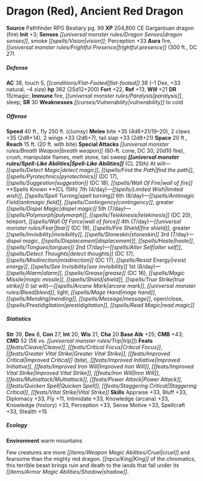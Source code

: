 ﻿---
cssclass: [monsters]
title1: Dragon (Red), Ancient Red Dragon
title2: Ancient Red Dragon
CR: 19
sources:
- name: Pathfinder RPG Bestiary
  page: 99
  link: http://paizo.com/products/btpy8auu?Pathfinder-Roleplaying-Game-Bestiary
XP: 204800
alignment: CE
size: Gargantuan
type: dragon
subtypes:
- fire
initiative:
  bonus: 3
senses:
  dragon senses: true
  smoke vision: true
auras:
- name: fire
- name: frightful presence
  radius: 300
  DC: 27
AC:
  AC: 38
  touch: 5
  flat_footed: 38
  components:
    dex: -1
    natural: 33
    size: -4
HP:
  HP: 362
  long: 25d12+200
saves:
  fort: 22
  ref: 13
  will: 21
DR:
- amount: 15
  weakness: magic
immunities:
- fire
- paralysis
- sleep
SR: 30
weaknesses:
- vulnerability to cold
speeds:
  base: 40
  fly: 250
  fly_maneuverability: clumsy
attacks:
  melee:
  - - text: bite +35 (4d6+21/19-20)
      entries:
      - - damage: 4d6+21
          crit_range: 19-20
      attack: bite
      bonus:
      - 35
    - text: 2 claws +35 (2d8+14)
      entries:
      - - damage: 2d8+14
      count: 2
      attack: claws
      bonus:
      - 35
    - text: 2 wings +33 (2d6+7)
      entries:
      - - damage: 2d6+7
      count: 2
      attack: wings
      bonus:
      - 33
    - text: tail slap +33 (2d8+21)
      entries:
      - - damage: 2d8+21
      attack: tail slap
      bonus:
      - 33
  special:
  - breath weapon (60-ft. cone, DC 30, 20d10 fire)
  - crush
  - manipulate flames
  - melt stone
  - tail sweep
space: 20
reach: 15
reach_other: 20 ft. with bite
spell_like_abilities:
  entries:
  - name: detect magic
    source: default
    freq: At will
  - name: find the path
    source: default
    freq: At will
  - name: pyrotechnics
    source: default
    freq: At will
    DC: 17
  - name: suggestion
    source: default
    freq: At will
    DC: 18
  - name: wall of fire
    source: default
    freq: At will
  sources:
  - name: default
    CL: 25
spells:
  entries:
  - name: limited wish
    source: '?'
    level: 7
  - name: spell turning
    source: '?'
    level: 7
  - name: antimagic field
    source: '?'
    level: 6
  - name: contingency
    source: '?'
    level: 6
  - name: greater dispel magic
    source: '?'
    level: 6
  - name: polymorph
    source: '?'
    level: 5
  - name: telekinesis
    source: '?'
    level: 5
    DC: 20
  - name: teleport
    source: '?'
    level: 5
  - name: wall of force
    source: '?'
    level: 5
  - name: fear
    source: '?'
    level: 4
    DC: 19
  - name: fire shield
    source: '?'
    level: 4
  - name: greater invisibility
    source: '?'
    level: 4
  - name: stoneskin
    source: '?'
    level: 4
  - name: dispel magic
    source: '?'
    level: 3
  - name: displacement
    source: '?'
    level: 3
  - name: haste
    source: '?'
    level: 3
  - name: tongues
    source: '?'
    level: 3
  - name: alter self
    source: '?'
    level: 2
  - name: detect thoughts
    source: '?'
    level: 2
    DC: 17
  - name: misdirection
    source: '?'
    level: 2
    DC: 17
  - name: resist energy
    source: '?'
    level: 2
  - name: see invisibility
    source: '?'
    level: 2
  - name: alarm
    source: '?'
    level: 1
  - name: grease
    source: '?'
    level: 1
    DC: 16
  - name: magic missile
    source: '?'
    level: 1
  - name: shield
    source: '?'
    level: 1
  - name: true strike
    source: '?'
    level: 1
  - name: arcane mark
    source: '?'
    level: 0
  - name: bleed
    source: '?'
    level: 0
  - name: light
    source: '?'
    level: 0
  - name: mage hand
    source: '?'
    level: 0
  - name: mending
    source: '?'
    level: 0
  - name: message
    source: '?'
    level: 0
  - name: open/close
    source: '?'
    level: 0
  - name: prestidigitation
    source: '?'
    level: 0
  - name: read magic
    source: '?'
    level: 0
  sources:
  - name: '?'
    type: known
    CL: 15
    slots:
      7: 4
      6: 6
      5: 7
      4: 7
      3: 7
      2: 7
      1: 8
      0: at-will
ability_scores:
  STR: 39
  DEX: 8
  CON: 27
  INT: 20
  WIS: 21
  CHA: 20
BAB: 25
CMB: 43
CMD: 52
CMD_other: 56 vs. trip
feats:
- name: Cleave
- name: Critical Focus
- name: Greater Vital Strike
- name: Improved Critical (bite)
- name: Improved Initiative
- name: Improved Iron Will
- name: Improved Vital Strike
- name: Iron Will
- name: Multiattack
- name: Power Attack
- name: Quicken Spell
- name: Staggering Critical
- name: Vital Strike
skills:
  Appraise: 33
  Bluff: 33
  Diplomacy: 33
  Fly: 11
  Intimidate: 33
  Knowledge (arcana): 33
  Knowledge (history): 33
  Perception: 33
  Sense Motive: 33
  Spellcraft: 33
  Stealth: 15
ecology:
  environment: warm mountains
desc_long: Few creatures are more cruel and fearsome than the mighty red dragon. King
  of the chromatics, this terrible beast brings ruin and death to the lands that fall
  under its shadow.

---

# Dragon (Red), Ancient Red Dragon

**Source** Pathfinder RPG Bestiary pg. 99
**XP** 204,800
CE Gargantuan dragon (fire)
**Init** +3; **Senses** _[[universal monster rules/Dragon Senses|dragon senses]]_, smoke _[[spells/Vision|vision]]_; Perception +33
**Aura** fire, _[[universal monster rules/Frightful Presence|frightful presence]]_ (300 ft., DC 27)

##### Defense

**AC** 38, touch 5, _[[conditions/Flat-Footed|flat-footed]]_ 38 (–1 Dex, +33 natural, –4 size)
**hp** 362 (25d12+200)
**Fort** +22, **Ref** +13, **Will** +21
**DR** 15/magic; **Immune** fire, _[[universal monster rules/Paralysis|paralysis]]_, sleep; **SR** 30
**Weaknesses** _[[curses/Vulnerability|vulnerability]]_ to cold

##### Offense
**Speed** 40 ft., fly 250 ft. (clumsy)
**Melee** bite +35 (4d6+21/19–20), 2 claws +35 (2d8+14), 2 wings +33 (2d6+7), tail slap +33 (2d8+21)
**Space** 20 ft., **Reach** 15 ft. (20 ft. with bite)
**Special Attacks** _[[universal monster rules/Breath Weapon|breath weapon]]_ (60-ft. cone, DC 30, 20d10 fire), crush, manipulate flames, melt stone, tail sweep
**_[[universal monster rules/Spell-Like Abilities|Spell-Like Abilities]]_** (CL 25th)
At will—_[[spells/Detect Magic|detect magic]]_, _[[spells/Find the Path|find the path]]_, _[[spells/Pyrotechnics|pyrotechnics]]_ (DC 17), _[[spells/Suggestion|suggestion]]_ (DC 18), _[[spells/Wall Of Fire|wall of fire]]_
**Spells Known **(CL 15th)
7th (4/day)—_[[spells/Limited Wish|limited wish]]_, _[[spells/Spell Turning|spell turning]]_
6th (6/day)—_[[spells/Antimagic Field|antimagic field]]_, _[[spells/Contingency|contingency]]_, greater _[[spells/Dispel Magic|dispel magic]]_
5th (7/day)—_[[spells/Polymorph|polymorph]]_, _[[spells/Telekinesis|telekinesis]]_ (DC 20), teleport, _[[spells/Wall Of Force|wall of force]]_
4th (7/day)—_[[universal monster rules/Fear|fear]]_ (DC 19), _[[spells/Fire Shield|fire shield]]_, greater _[[spells/Invisibility|invisibility]]_, _[[spells/Stoneskin|stoneskin]]_
3rd (7/day)—_dispel magic_, _[[spells/Displacement|displacement]]_, _[[spells/Haste|haste]]_, _[[spells/Tongues|tongues]]_
2nd (7/day)—_[[spells/Alter Self|alter self]]_, _[[spells/Detect Thoughts|detect thoughts]]_ (DC 17), _[[spells/Misdirection|misdirection]]_ (DC 17), _[[spells/Resist Energy|resist energy]]_, _[[spells/See Invisibility|see invisibility]]_
1st (8/day)—_[[spells/Alarm|alarm]]_, _[[spells/Grease|grease]]_ (DC 16), _[[spells/Magic Missile|magic missile]]_, _[[spells/Shield|shield]]_, _[[spells/True Strike|true strike]]_
0 (at will)—_[[spells/Arcane Mark|arcane mark]]_, _[[universal monster rules/Bleed|bleed]]_, light, _[[spells/Mage Hand|mage hand]]_, _[[spells/Mending|mending]]_, _[[spells/Message|message]]_, open/close, _[[spells/Prestidigitation|prestidigitation]]_, _[[spells/Read Magic|read magic]]_

##### Statistics
**Str** 39, **Dex** 8, **Con** 27, **Int** 20, **Wis** 21, **Cha** 20
**Base Atk** +25; **CMB** +43; **CMD** 52 (56 vs. _[[universal monster rules/Trip|trip]]_)
**Feats** _[[feats/Cleave|Cleave]]_, _[[feats/Critical Focus|Critical Focus]]_, _[[feats/Greater Vital Strike|Greater Vital Strike]]_, _[[feats/Improved Critical|Improved Critical]]_ (bite), _[[feats/Improved Initiative|Improved Initiative]]_, _[[feats/Improved Iron Will|Improved Iron Will]]_, _[[feats/Improved Vital Strike|Improved Vital Strike]]_, _[[feats/Iron Will|Iron Will]]_, _[[feats/Multiattack|Multiattack]]_, _[[feats/Power Attack|Power Attack]]_, _[[feats/Quicken Spell|Quicken Spell]]_, _[[feats/Staggering Critical|Staggering Critical]]_, _[[feats/Vital Strike|Vital Strike]]_
**Skills** Appraise +33, Bluff +33, Diplomacy +33, Fly +11, Intimidate +33, Knowledge (arcana) +33, Knowledge (history) +33, Perception +33, Sense Motive +33, Spellcraft +33, Stealth +15

##### Ecology

**Environment** warm mountains

Few creatures are more _[[items/Weapon Magic Abilities/Cruel|cruel]]_ and fearsome than the mighty red dragon. _[[npcs/King|King]]_ of the chromatics, this terrible beast brings ruin and death to the lands that fall under its _[[items/Armor Magic Abilities/Shadow|shadow]]_.